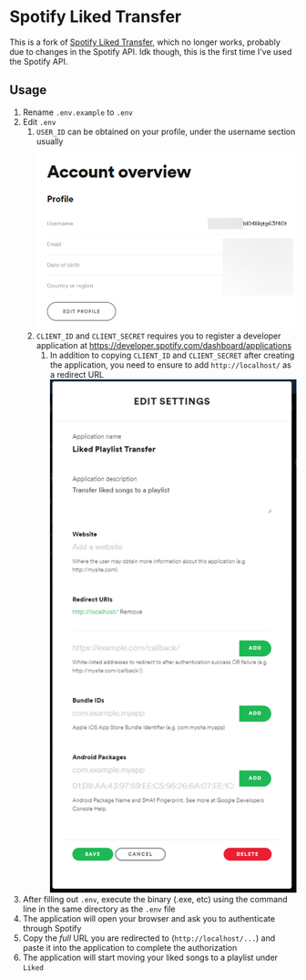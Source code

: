 # Spotify Liked Transfer

This is a fork of [Spotify Liked Transfer](https://github.com/rumblefrog/spotify-liked-transfer), which
no longer works, probably due to changes in the Spotify API. Idk though, this is the first time I've
used the Spotify API.

## Usage

1. Rename `.env.example` to `.env`
2. Edit `.env`
    1. `USER_ID` can be obtained on your profile, under the username section usually ![Profile](assets/profile.png)
    2. `CLIENT_ID` and `CLIENT_SECRET` requires you to register a developer application at https://developer.spotify.com/dashboard/applications
        1. In addition to copying `CLIENT_ID` and `CLIENT_SECRET` after creating the application, you need to ensure to add `http://localhost/` as a redirect URL ![Developer](assets/developer.png)
3. After filling out `.env`, execute the binary (.exe, etc) using the command line in the same directory as the `.env` file
4. The application will open your browser and ask you to authenticate through Spotify
5. Copy the _full_ URL you are redirected to (`http://localhost/...`) and paste it into the application to complete the authorization
6. The application will start moving your liked songs to a playlist under `Liked`
